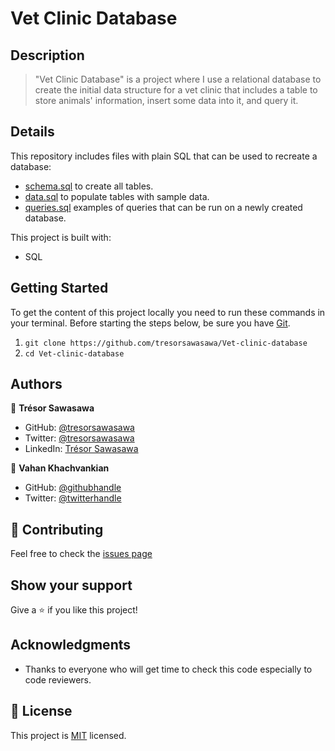 # Vet Clinic Database
## Description

> "Vet Clinic Database" is a project where I use a relational database to create the initial data structure for a vet clinic that includes a table to store animals' information, insert some data into it, and query it.

## Details

This repository includes files with plain SQL that can be used to recreate a database:

- [schema.sql](https://github.com/tresorsawasawa/Vet-clinic-database/blob/feature/create-animals-table/schema.sql) to create all tables.
- [data.sql](https://github.com/tresorsawasawa/Vet-clinic-database/blob/feature/create-animals-table/data.sql) to populate tables with sample data.
- [queries.sql](https://github.com/tresorsawasawa/Vet-clinic-database/blob/feature/create-animals-table/queries.sql) examples of queries that can be run on a newly created database. 

This project is built with:

- SQL
## Getting Started

To get the content of this project locally you need to run these commands in your terminal.
Before starting the steps below, be sure you have [Git](https://www.linode.com/docs/guides/how-to-install-git-on-linux-mac-and-windows/).
1. `git clone https://github.com/tresorsawasawa/Vet-clinic-database`
2. `cd Vet-clinic-database`

## Authors

👤 **Trésor Sawasawa**

- GitHub: [@tresorsawasawa](https://github.com/tresorsawasawa)
- Twitter: [@tresorsawasawa](https://twitter.com/TresorSawasawa)
- LinkedIn: [Trésor Sawasawa](https://www.linkedin.com/in/tresor-sawasawa/)

👤 **Vahan Khachvankian**

- GitHub: [@githubhandle](https://github.com/Gegardus)
- Twitter: [@twitterhandle](https://twitter.com/Gegardus)

## :handshake: Contributing

Feel free to check the [issues page](https://github.com/tresorsawasawa/Vet-clinic-database/issues)

## Show your support

Give a :star: if you like this project!

## Acknowledgments

- Thanks to everyone who will get time to check this code especially to code reviewers.

## 📝 License

This project is [MIT](./MIT.md) licensed.